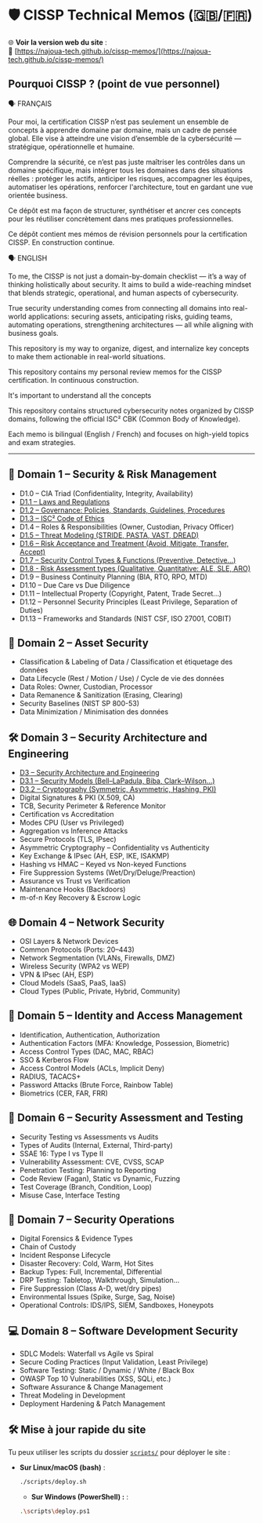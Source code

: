 # 🛡️ CISSP Technical Memos (🇬🇧/🇫🇷)

🌐 **Voir la version web du site** :  
🔗 [https://najoua-tech.github.io/cissp-memos/](https://najoua-tech.github.io/cissp-memos/)

## Pourquoi CISSP ? (point de vue personnel)

🗣️ FRANÇAIS

Pour moi, la certification CISSP n’est pas seulement un ensemble de concepts à apprendre domaine par domaine, mais un cadre de pensée global. Elle vise à atteindre une vision d’ensemble de la cybersécurité — stratégique, opérationnelle et humaine.

Comprendre la sécurité, ce n’est pas juste maîtriser les contrôles dans un domaine spécifique, mais intégrer tous les domaines dans des situations réelles : protéger les actifs, anticiper les risques, accompagner les équipes, automatiser les opérations, renforcer l'architecture, tout en gardant une vue orientée business.

Ce dépôt est ma façon de structurer, synthétiser et ancrer ces concepts pour les réutiliser concrètement dans mes pratiques professionnelles.

Ce dépôt contient mes mémos de révision personnels pour la certification CISSP. En construction continue.

🗣️ ENGLISH

To me, the CISSP is not just a domain-by-domain checklist — it’s a way of thinking holistically about security. It aims to build a wide-reaching mindset that blends strategic, operational, and human aspects of cybersecurity.

True security understanding comes from connecting all domains into real-world applications: securing assets, anticipating risks, guiding teams, automating operations, strengthening architectures — all while aligning with business goals.

This repository is my way to organize, digest, and internalize key concepts to make them actionable in real-world situations.

This repository contains my personal review memos for the CISSP certification. In continuous construction.

It's important to understand all the concepts

This repository contains structured cybersecurity notes organized by CISSP domains, following the official ISC² CBK (Common Body of Knowledge).

Each memo is bilingual (English / French) and focuses on high-yield topics and exam strategies.

---

## 📘 Domain 1 – Security & Risk Management

- D1.0 – CIA Triad (Confidentiality, Integrity, Availability)
- [D1.1 – Laws and Regulations](docs/memos/D1.1_Laws-and-Regulations.md)
- [D1.2 – Governance: Policies, Standards, Guidelines, Procedures](docs/memos/D1.2_Governance_Policies_Standards_Guidelines_Procedures.md)
- [D1.3 – ISC² Code of Ethics](docs/memos/D1.3_ISC2-Code-of-Ethics.md)
- D1.4 – Roles & Responsibilities (Owner, Custodian, Privacy Officer)
- [D1.5 – Threat Modeling (STRIDE, PASTA, VAST, DREAD)](docs/memos/D1.5_Threat-Modeling.md)
- [D1.6 – Risk Acceptance and Treatment (Avoid, Mitigate, Transfer, Accept)](docs/memos/D1.6_Risk-Acceptance-and-Treatment.md)
- [D1.7 – Security Control Types & Functions (Preventive, Detective...)](docs/memos/D1.7_Security-Control-Types.md)
- [D1.8 - Risk Assessment types (Qualitative, Quantitative: ALE, SLE, ARO)](docs/memos/D1.8_Risk-Assessment-Types.md)
- D1.9 – Business Continuity Planning (BIA, RTO, RPO, MTD)
- D1.10 – Due Care vs Due Diligence
- D1.11 – Intellectual Property (Copyright, Patent, Trade Secret...)
- D1.12 – Personnel Security Principles (Least Privilege, Separation of Duties)
- D1.13 – Frameworks and Standards (NIST CSF, ISO 27001, COBIT)

## 🔐 Domain 2 – Asset Security

- Classification & Labeling of Data / Classification et étiquetage des données
- Data Lifecycle (Rest / Motion / Use) / Cycle de vie des données
- Data Roles: Owner, Custodian, Processor
- Data Remanence & Sanitization (Erasing, Clearing)
- Security Baselines (NIST SP 800-53)
- Data Minimization / Minimisation des données

## 🛠️ Domain 3 – Security Architecture and Engineering

- [D3 – Security Architecture and Engineering](docs/memos/D3_Security-Architecture-and-Engineering.md)
- [D3.1 – Security Models (Bell–LaPadula, Biba, Clark–Wilson...)](docs/memos/D3.1_Security-Models.md)
- [D3.2 – Cryptography (Symmetric, Asymmetric, Hashing, PKI)](docs/memos/D3.2_Cryptography.md)
- Digital Signatures & PKI (X.509, CA)
- TCB, Security Perimeter & Reference Monitor
- Certification vs Accreditation
- Modes CPU (User vs Privileged)
- Aggregation vs Inference Attacks
- Secure Protocols (TLS, IPsec)
- Asymmetric Cryptography – Confidentiality vs Authenticity
- Key Exchange & IPsec (AH, ESP, IKE, ISAKMP)
- Hashing vs HMAC – Keyed vs Non-keyed Functions
- Fire Suppression Systems (Wet/Dry/Deluge/Preaction)
- Assurance vs Trust vs Verification
- Maintenance Hooks (Backdoors)
- m-of-n Key Recovery & Escrow Logic

## 🌐 Domain 4 – Network Security

- OSI Layers & Network Devices
- Common Protocols (Ports: 20–443)
- Network Segmentation (VLANs, Firewalls, DMZ)
- Wireless Security (WPA2 vs WEP)
- VPN & IPsec (AH, ESP)
- Cloud Models (SaaS, PaaS, IaaS)
- Cloud Types (Public, Private, Hybrid, Community)

## 👤 Domain 5 – Identity and Access Management

- Identification, Authentication, Authorization
- Authentication Factors (MFA: Knowledge, Possession, Biometric)
- Access Control Types (DAC, MAC, RBAC)
- SSO & Kerberos Flow
- Access Control Models (ACLs, Implicit Deny)
- RADIUS, TACACS+
- Password Attacks (Brute Force, Rainbow Table)
- Biometrics (CER, FAR, FRR)

## 🧪 Domain 6 – Security Assessment and Testing

- Security Testing vs Assessments vs Audits
- Types of Audits (Internal, External, Third-party)
- SSAE 16: Type I vs Type II
- Vulnerability Assessment: CVE, CVSS, SCAP
- Penetration Testing: Planning to Reporting
- Code Review (Fagan), Static vs Dynamic, Fuzzing
- Test Coverage (Branch, Condition, Loop)
- Misuse Case, Interface Testing

## 🔄 Domain 7 – Security Operations

- Digital Forensics & Evidence Types
- Chain of Custody
- Incident Response Lifecycle
- Disaster Recovery: Cold, Warm, Hot Sites
- Backup Types: Full, Incremental, Differential
- DRP Testing: Tabletop, Walkthrough, Simulation…
- Fire Suppression (Class A-D, wet/dry pipes)
- Environmental Issues (Spike, Surge, Sag, Noise)
- Operational Controls: IDS/IPS, SIEM, Sandboxes, Honeypots

## 💻 Domain 8 – Software Development Security

- SDLC Models: Waterfall vs Agile vs Spiral
- Secure Coding Practices (Input Validation, Least Privilege)
- Software Testing: Static / Dynamic / White / Black Box
- OWASP Top 10 Vulnerabilities (XSS, SQLi, etc.)
- Software Assurance & Change Management
- Threat Modeling in Development
- Deployment Hardening & Patch Management

## 🛠️ Mise à jour rapide du site

Tu peux utiliser les scripts du dossier [`scripts/`](./scripts) pour déployer le site :

- **Sur Linux/macOS (bash)** :

  ```bash
  ./scripts/deploy.sh
  ```

  - **Sur Windows (PowerShell) :** :

  ```bash
  .\scripts\deploy.ps1
  ```
